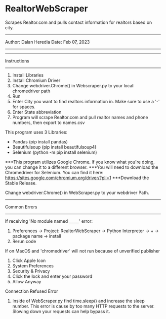 # RealtorWebScraper
Scrapes Realtor.com and pulls contact information for realtors based on city.


******************************
Author: Dalan Heredia 
Date: Feb 07, 2023
******************************

******************************
Instructions
******************************

1) Install Libraries
2) Install Chromium Driver
3) Change webdriver.Chrome() in Webscraper.py to your local chromedriver path
4) Run
5) Enter City you want to find realtors information in. Make sure to use a '-' for spaces.
6) Enter State abbreviation
7) Program will scrape Realtor.com and pull realtor names and phone numbers, then export to names.csv

This program uses 3 Libraries:

- Pandas (pip install pandas)
- Beautifulsoup (pip install beautifulsoup4)
- Selenium (python -m pip install selenium)

***This program utilizes Google Chrome. If you know what you're doing, you can change it to a different browser. 
***You will need to download the Chromedriver for Selenium. You can find it here: https://sites.google.com/chromium.org/driver/?pli=1
***Download the Stable Release.

Change webdriver.Chrome() in WebScraper.py to your webdriver Path.

******************************
Common Errors
******************************

If receiving 'No module named _____' error:
  1) Preferences -> Project: RealtorWebScraper -> Python Interpreter -> + -> package name -> install
  2) Rerun code
  
If on MacOS and 'chromedriver' will not run because of unverified publisher
  1) Click Apple Icon
  2) System Preferences
  3) Security & Privacy
  4) Click the lock and enter your password
  5) Allow Anyway
  
Connection Refused Error
  1) Inside of WebScraper.py find time.sleep() and increase the sleep number. This error is cause by too many HTTP requests to the server. Slowing down your requests can help bypass it. 
